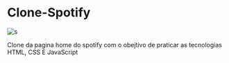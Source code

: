 # Clone-Spotify
![s](https://user-images.githubusercontent.com/101439440/191111349-7b4b0154-9e02-4361-8754-717f87c27e98.png)

Clone da pagina home do spotify com o obejtivo de praticar as tecnologias HTML, CSS E JavaScript
